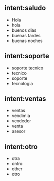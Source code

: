 ## intent:saludo
- Hola
- hola
- buenos dias 
- buenas tardes
- buenas noches

## intent:soporte
- soporte tecnico 
- tecnico
- soporte 
- tecnologia

## intent:ventas
- ventas
- vendimia
- vendedor
- venta
- asesor 

## intent:otro
- otra
- ontro 
- other
- otro